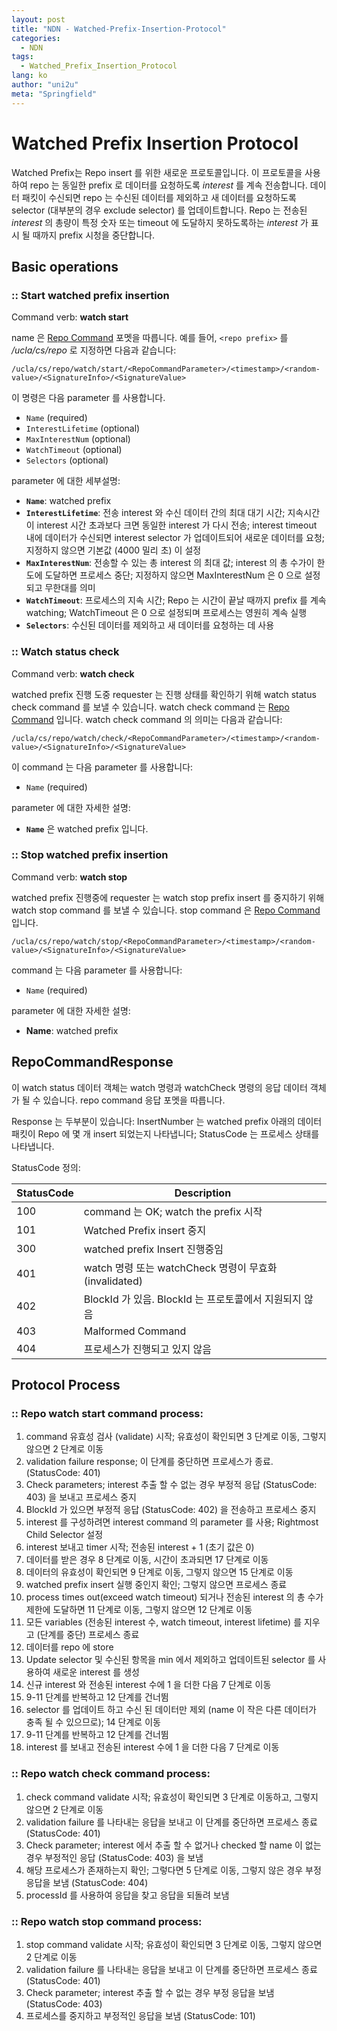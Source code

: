 ```yaml
---
layout: post
title: "NDN - Watched-Prefix-Insertion-Protocol"
categories:
  - NDN
tags:
  - Watched_Prefix_Insertion_Protocol
lang: ko
author: "uni2u"
meta: "Springfield"
---
```


# Watched Prefix Insertion Protocol

Watched Prefix는 Repo insert 를 위한 새로운 프로토콜입니다. 이 프로토콜을 사용하여 repo 는 동일한 prefix 로 데이터를 요청하도록 _interest_ 를 계속 전송합니다. 데이터 패킷이 수신되면 repo 는 수신된 데이터를 제외하고 새 데이터를 요청하도록 selector (대부분의 경우 exclude selector) 를 업데이트합니다. Repo 는 전송된 _interest_ 의 총량이 특정 숫자 또는 timeout 에 도달하지 못하도록하는 _interest_ 가 표시 될 때까지 prefix 시청을 중단합니다.

## Basic operations

### :: Start watched prefix insertion

Command verb:  **watch start**

name 은 [Repo Command](03_Repo_Command.html) 포멧을 따릅니다.
예를 들어, `<repo prefix>` 를 _/ucla/cs/repo_ 로 지정하면 다음과 같습니다:

```
/ucla/cs/repo/watch/start/<RepoCommandParameter>/<timestamp>/<random-value>/<SignatureInfo>/<SignatureValue>
```

이 명령은 다음 parameter 를 사용합니다.

- `Name` (required)
- `InterestLifetime` (optional)
- `MaxInterestNum` (optional)
- `WatchTimeout` (optional)
- `Selectors` (optional)

parameter 에 대한 세부설명:

- **`Name`**: watched prefix
- **`InterestLifetime`**: 전송 interest 와 수신 데이터 간의 최대 대기 시간; 지속시간이 interest 시간 초과보다 크면 동일한 interest 가 다시 전송; interest timeout 내에 데이터가 수신되면 interest selector 가 업데이트되어 새로운 데이터를 요청; 지정하지 않으면 기본값 (4000 밀리 초) 이 설정
- **`MaxInterestNum`**: 전송할 수 있는 총 interest 의 최대 값; interest 의 총 수가이 한도에 도달하면 프로세스 중단; 지정하지 않으면 MaxInterestNum 은 0 으로 설정되고 무한대를 의미
- **`WatchTimeout`**: 프로세스의 지속 시간; Repo 는 시간이 끝날 때까지 prefix 를 계속 watching; WatchTimeout 은 0 으로 설정되며 프로세스는 영원히 계속 실행
- **`Selectors`**: 수신된 데이터를 제외하고 새 데이터를 요청하는 데 사용

### :: Watch status check

Command verb:  **watch check**

watched prefix 진행 도중 requester 는 진행 상태를 확인하기 위해 watch status check command 를 보낼 수 있습니다. watch check command 는 [Repo Command](03_Repo_Command.html) 입니다. watch check command 의 의미는 다음과 같습니다:

```
/ucla/cs/repo/watch/check/<RepoCommandParameter>/<timestamp>/<random-value>/<SignatureInfo>/<SignatureValue>
```

이 command 는 다음 parameter 를 사용합니다:

- `Name` (required)

parameter 에 대한 자세한 설명:

- **`Name`** 은 watched prefix 입니다.

### :: Stop watched prefix insertion

Command verb:  **watch stop**

watched prefix 진행중에 requester 는 watch stop prefix insert 를 중지하기 위해 watch stop command 를 보낼 수 있습니다. stop command 은 [Repo Command](03_Repo_Command.html) 입니다.

```
/ucla/cs/repo/watch/stop/<RepoCommandParameter>/<timestamp>/<random-value>/<SignatureInfo>/<SignatureValue>
```

command 는 다음 parameter 를 사용합니다:

- `Name` (required)

parameter 에 대한 자세한 설명:

- **Name**: watched prefix

## RepoCommandResponse

이 watch status 데이터 객체는 watch 명령과 watchCheck 명령의 응답 데이터 객체가 될 수 있습니다. repo command 응답 포멧을 따릅니다.

Response 는 두부분이 있습니다: InsertNumber 는 watched prefix 아래의 데이터 패킷이 Repo 에 몇 개 insert 되었는지 나타냅니다;
StatusCode 는 프로세스 상태를 나타냅니다.

StatusCode 정의:

|StatusCode|Description|
|---|---|
|100|command 는 OK; watch the prefix 시작|
|101|Watched Prefix insert 중지|
|300|watched prefix Insert 진행중임|
|401|watch 명령 또는 watchCheck 명령이 무효화 (invalidated)|
|402|BlockId 가 있음. BlockId 는 프로토콜에서 지원되지 않음|
|403|Malformed Command|
|404|프로세스가 진행되고 있지 않음|

## Protocol Process

### :: Repo watch start command process:

1. command 유효성 검사 (validate) 시작; 유효성이 확인되면 3 단계로 이동, 그렇지 않으면 2 단계로 이동
2. validation failure response; 이 단계를 중단하면 프로세스가 종료. (StatusCode: 401)
3. Check parameters; interest 추출 할 수 없는 경우 부정적 응답 (StatusCode: 403) 을 보내고 프로세스 중지
4. BlockId 가 있으면 부정적 응답 (StatusCode: 402) 을 전송하고 프로세스 중지
5. interest 를 구성하려면 interest command 의 parameter 를 사용; Rightmost Child Selector 설정
6. interest 보내고 timer 시작; 전송된 interest + 1 (초기 값은 0)
7. 데이터를 받은 경우 8 단계로 이동, 시간이 초과되면 17 단계로 이동
8. 데이터의 유효성이 확인되면 9 단계로 이동, 그렇지 않으면 15 단계로 이동
9. watched prefix insert 실행 중인지 확인; 그렇지 않으면 프로세스 종료
10. process times out(exceed watch timeout) 되거나 전송된 interest 의 총 수가 제한에 도달하면 11 단계로 이동, 그렇지 않으면 12 단계로 이동
11. 모든 variables (전송된 interest 수, watch timeout, interest lifetime) 를 지우고 (단계를 중단) 프로세스 종료
12. 데이터를 repo 에 store
13. Update selector 및 수신된 항목을 min 에서 제외하고 업데이트된 selector 를 사용하여 새로운 interest 를 생성
14. 신규 interest 와 전송된 interest 수에 1 을 더한 다음 7 단계로 이동
15. 9-11 단계를 반복하고 12 단계를 건너뜀
16. selector 를 업데이트 하고 수신 된 데이터만 제외 (name 이 작은 다른 데이터가 충족 될 수 있으므로); 14 단계로 이동
17. 9-11 단계를 반복하고 12 단계를 건너뜀
18. interest 를 보내고 전송된 interest 수에 1 을 더한 다음 7 단계로 이동

### :: Repo watch check command process:

1. check command validate 시작; 유효성이 확인되면 3 단계로 이동하고, 그렇지 않으면 2 단계로 이동
2. validation failure 를 나타내는 응답을 보내고 이 단계를 중단하면 프로세스 종료 (StatusCode: 401)
3. Check parameter; interest 에서 추출 할 수 없거나 checked 할 name 이 없는 경우 부정적인 응답 (StatusCode: 403) 을 보냄
4. 해당 프로세스가 존재하는지 확인; 그렇다면 5 단계로 이동, 그렇지 않은 경우 부정 응답을 보냄 (StatusCode: 404)
5. processId 를 사용하여 응답을 찾고 응답을 되돌려 보냄

### :: Repo watch stop command process:

1. stop command validate 시작; 유효성이 확인되면 3 단계로 이동, 그렇지 않으면 2 단계로 이동
2. validation failure 를 나타내는 응답을 보내고 이 단계를 중단하면 프로세스 종료 (StatusCode: 401)
3. Check parameter; interest 추출 할 수 없는 경우 부정 응답을 보냄 (StatusCode: 403)
4. 프로세스를 중지하고 부정적인 응답을 보냄 (StatusCode: 101)
